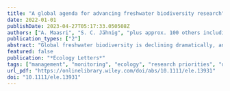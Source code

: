 ```yaml
---
title: "A global agenda for advancing freshwater biodiversity research"
date: 2022-01-01
publishDate: 2023-04-27T05:17:33.050508Z
authors: ["A. Maasri", "S. C. Jähnig", "plus approx. 100 others including", "J. D. Tonkin"]
publication_types: ["2"]
abstract: "Global freshwater biodiversity is declining dramatically, and meeting the challenges of this crisis requires bold goals and the mobilisation of substantial resources. While the reasons are varied, investments in both research and conservation of freshwater biodiversity lag far behind those in the terrestrial and marine realms. Inspired by a global consultation, we identify 15 pressing priority needs, grouped into five research areas, in an effort to support informed stewardship of freshwater biodiversity. The proposed agenda aims to advance freshwater biodiversity research globally as a critical step in improving coordinated actions towards its sustainable management and conservation."
featured: false
publication: "*Ecology Letters*"
tags: ["management", "monitoring", "ecology", "research priorities", "data infrastructure", "freshwater biodiversity crisis", "freshwaters", "social ecology"]
url_pdf: "https://onlinelibrary.wiley.com/doi/abs/10.1111/ele.13931"
doi: "10.1111/ele.13931"
---
```


